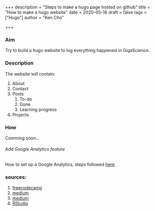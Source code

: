 +++
description = "Steps to make a hugo page hosted on github"
title = "How to make a hugo website"
date = 2020-05-18
draft = false
tags = ["Hugo"]
author = "Ken Cho"

+++
### Aim
Try to build a hugo website to log everything happened in GigaScience.  

### Description
The website will contain:
1. About
2. Contact
3. Posts
    1. To-do  
    2. Done
    3. Learning progress
4. Projects

### How 
Comming soon...

###### Add Google Analytics feature
How to set up a Google Analytics, steps followed [here](https://coreychen71.github.io/posts/2019-05/hugoaddgoogleanalytics/).


### sources:  
1. [freecodecamp](https://www.freecodecamp.org/news/your-first-hugo-blog-a-practical-guide/)
2. [medium](https://medium.com/@chswei/%E5%9C%A8-github-%E9%83%A8%E7%BD%B2-hugo-%E9%9D%9C%E6%85%8B%E7%B6%B2%E7%AB%99-9c40682dfe40)
3. [medium](https://levelup.gitconnected.com/build-a-personal-website-with-github-pages-and-hugo-6c68592204c7)
4. [RStudio](https://towardsdatascience.com/get-your-own-website-online-in-four-steps-adef65abe8bd)



